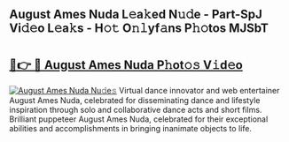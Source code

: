 ## August Ames Nuda L𝚎a𝚔ed N𝚞𝚍e - Part-SpJ Vi𝚍𝚎o L𝚎a𝚔s - H𝚘𝚝 O𝚗𝚕yf𝚊ns P𝚑𝚘tos MJSbT

# <h2><a href="http://kf860w.oniu.top/?m=August+Ames+Nuda">🔗👉 🔴 August Ames Nuda P𝚑ot𝚘𝚜 V𝚒d𝚎o</a></h2>

[![August Ames Nuda Nu𝚍e𝚜](https://i.imgur.com/0qMVB7G.gif)](http://kf860w.oniu.top/?m=August+Ames+Nuda)
Virtual dance innovator and web entertainer August Ames Nuda, celebrated for disseminating dance and lifestyle inspiration through solo and collaborative dance acts and short films. Brilliant puppeteer August Ames Nuda, celebrated for their exceptional abilities and accomplishments in bringing inanimate objects to life.  
